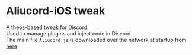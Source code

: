 # Aliucord-iOS tweak

A [theos](https://github.com/theos/theos)-based tweak for Discord.  
Used to manage plugins and inject code in Discord.  
The main file `Aliucord.js` is downloaded over the network at startup from [here](https://ios.aliucord.com/files/Aliucord.js).  
